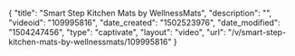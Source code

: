 {
    "title": "Smart Step Kitchen Mats by WellnessMats",
    "description": "",
    "videoid": "109995816",
    "date_created": "1502523976",
    "date_modified": "1504247456",
    "type": "captivate",
    "layout": "video",
    "url": "\/v\/smart-step-kitchen-mats-by-wellnessmats\/109995816"
}